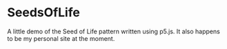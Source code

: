 # SeedsOfLife
A little demo of the Seed of Life pattern written using p5.js. It also happens to be my personal site at the moment.
